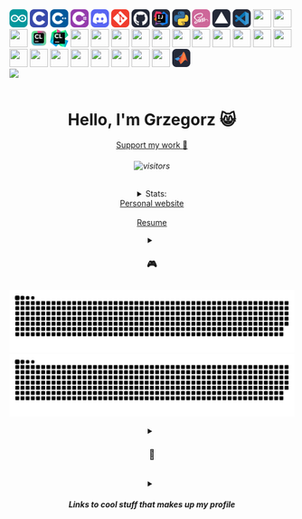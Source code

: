 <!-- individual links and https://simpleicons.org/ !-->

<div>
<img height="32" width="32" src="https://github.com/Jirafey/Jirafey/blob/main/images/Arduino.svg" />
<img height="32" width="32" src="https://github.com/Jirafey/Jirafey/blob/main/images/C.svg" />
<img height="32" width="32" src="https://github.com/Jirafey/Jirafey/blob/main/images/CPP.svg" />
<img height="32" width="32" src="https://github.com/Jirafey/Jirafey/blob/main/images/CS.svg" />
<img height="32" width="32" src="https://github.com/Jirafey/Jirafey/blob/main/images/Discord.svg" />
<img height="32" width="32" src="https://github.com/Jirafey/Jirafey/blob/main/images/Git.svg" />
<img height="32" width="32" src="https://github.com/Jirafey/Jirafey/blob/main/images/Github-Dark.svg" />
<img height="32" width="32" src="https://github.com/Jirafey/Jirafey/blob/main/images/Idea-Dark.svg" />
<img height="32" width="32" src="https://github.com/Jirafey/Jirafey/blob/main/images/Python-Dark.svg" />
<img height="32" width="32" src="https://github.com/Jirafey/Jirafey/blob/main/images/Sass.svg" />
<img height="32" width="32" src="https://github.com/Jirafey/Jirafey/blob/main/images/Vercel-Dark.svg" />
<img height="32" width="32" src="https://github.com/Jirafey/Jirafey/blob/main/images/VSCode-Dark.svg" />

  

<img height="32" width="32" src="https://cdn.simpleicons.org/github/" />
<img height="32" width="32" src="https://cdn.simpleicons.org/stackoverflow/" />
<img height="32" width="32" src="https://cdn.simpleicons.org/clion.p/" />
<img height="32" width="32" src="https://github.com/Jirafey/Jirafey/blob/main/images/clion.png" />
<img height="32" width="32" src="https://github.com/Jirafey/Jirafey/blob/main/images/clion.svg" />
<img height="32" width="32" src="https://cdn.simpleicons.org/python/" />
<img height="32" width="32" src="https://cdn.simpleicons.org/c/" />
<img height="32" width="32" src="https://cdn.simpleicons.org/c++/" />
<img height="32" width="32" src="https://cdn.simpleicons.org/HTML5/" />
<img height="32" width="32" src="https://cdn.simpleicons.org/CSS3/" />
<img height="32" width="32" src="https://cdn.simpleicons.org/LinkedIn/" />
<img height="32" width="32" src="https://cdn.simpleicons.org/git/" />
<img height="32" width="32" src="https://cdn.simpleicons.org/markdown/" />  
<img height="32" width="32" src="https://grzegorzkmita.com/images/email.png" />
<img height="32" width="32" src="https://cdn.simpleicons.org/PyCharm/" />
<img height="32" width="32" src="https://cdn.simpleicons.org/discord/" />  
<img height="32" width="32" src="https://cdn.simpleicons.org/Unity/" />  
<img height="32" width="32" src="https://cdn.simpleicons.org/Itch.io/" />  
<img height="32" width="32" src="https://cdn.simpleicons.org/BuyMeACoffee/" />  
<img height="32" width="32" src="https://cdn.simpleicons.org/VisualStudioCode/" />
<img height="32" width="32" src="https://cdn.simpleicons.org/JavaScript/" />
<img height="32" width="32" src="https://cdn.simpleicons.org/Rust/" />
<img height="32" width="32" src="https://cdn.simpleicons.org/CSharp/" />
<img height="32" width="32" src="https://cdn.simpleicons.org/VisualStudio/" />
<img height="32" width="32" src="https://raw.githubusercontent.com/tandpfun/skill-icons/main/icons/Matlab-Dark.svg" />  
</div>
<div align="center">
<img src="https://media1.giphy.com/media/OfgFXNVi8gnEXvbske/giphy.gif" height="50" align="left"/><br><br>

# Hello, I'm Grzegorz 😸 <br> 
</div>
<div align="center">
<a href="https://www.buymeacoffee.com/jirafey"> Support my work 💛</a>
  
###### ![visitors](https://vbr.wocr.tk/badge?page_id=Jirafey.Jirafey&lcolor=F4E892&color=F0CD7B&style=for-the-badge&logo=Github&logoColor=000000)  
<details>
<summary>Stats:</summary>
<img src="https://github-readme-stats-k4xr.vercel.app/api/top-langs/?username=Jirafey&langs_count=4&layout=compact&bg_color=20,f4e892,f1ce7d,f5e58d,f0cd7b,f0cd7b&title_color=4B311A&text_color=000&count_private=true&hide_border=true"count_private=true&theme=deafult" style="width: 50%; max-width: 50%; min-width: 50%;">
<img alt="GitHub stats" src="https://github-readme-stats-k4xr.vercel.app/api?username=Jirafey&hide=prs&bg_color=80,f0cd7b,f1ce7d,f5e58d,f4e892,81613a,f2cf7b&title_color=4B311A&text_color=000&count_private=true&hide_border=true" style="width: 50%; max-width: 50%; min-width: 50%;">
</details>
<a href="https://grzegorzkmita.com">Personal website</a>
</div><br>                    
<div align="center">
  <a href="grzegorz-kmita-resume.pdf">Resume</a>
<p align="center"> 
  <a href="grzegorz-kmita-resume.pdf">
<!--     <img src="https://skillicons.dev/icons?i=git,vercel,linkedin,github,stackoverflow,vscode,python,c,cpp,html,css,md,discord,matlab" /> -->
  </a>
</p>
  </div>
<div align="center">
<details>
<summary><h3>🎮</h3></summary>
<a href="https://jirafey.itch.io/teacup-adventure"><img src="https://user-images.githubusercontent.com/97115044/211327111-82001490-b05e-4cc1-87bb-ad0317351ab4.png" padding="10px"/></a>

<div align="center">
<a href="https://jirafey.itch.io/squaremadness"><img src="https://user-images.githubusercontent.com/97115044/211327312-3b9ac0c9-104e-47ea-8d88-8d65bfbba1d8.png" padding="10px"/> </a>


                   

<a href="https://jirafey.itch.io/pong"><img src="https://user-images.githubusercontent.com/97115044/211326562-7d06b0e3-c40f-4eed-a733-687e071a8565.png" padding="10px"/> </a> 


</details>
  </div>
  
![github contribution grid snake animation](https://raw.githubusercontent.com/Jirafey/Jirafey/output/github-contribution-grid-snake-dark.svg#gh-dark-mode-only)![github contribution grid snake animation](https://raw.githubusercontent.com/Jirafey/Jirafey/output/github-contribution-grid-snake.svg#gh-light-mode-only)
<div align ="center">
<details>
<summary><h3>💬 </h3></summary>



Polish - Native <br>
English - C1 <br>
Chinese (Mandarin) - B1 <br>
German - A2 <br>
Dutch - A1 <br>

</div>
</details><br>
<div align ="center">
<details>
<summary> <h5> Links to cool stuff that makes up my profile</h5> </summary>


[`Gradient Github Stats`](https://github.com/anuraghazra/github-readme-stats#readme)

[`Github contributions snake`](https://github.com/Platane/snk#readme)

[`Skill icons`](https://github.com/tandpfun/skill-icons#readme)

[`Running cat GIF creator`](https://giphy.com/otajaider)
                    
[`Simple icons`](https://github.com/simple-icons/simple-icons#readme)
</div>                                                                                                                         
</details>
